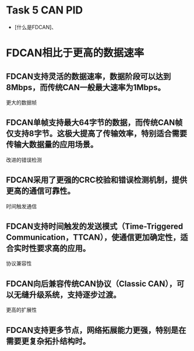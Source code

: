 # Task 5 CAN PID
   - [什么是FDCAN]、
   # FDCAN相比于更高的数据速率

## FDCAN支持灵活的数据速率，数据阶段可以达到8Mbps，而传统CAN一般最大速率为1Mbps。
更大的数据帧

## FDCAN单帧支持最大64字节的数据，而传统CAN帧仅支持8字节。这极大提高了传输效率，特别适合需要传输大数据量的应用场景。
改进的错误检测

## FDCAN采用了更强的CRC校验和错误检测机制，提供更高的通信可靠性。
时间触发通信

## FDCAN支持时间触发的发送模式（Time-Triggered Communication，TTCAN），使通信更加确定性，适合实时性要求高的应用。
协议兼容性

## FDCAN向后兼容传统CAN协议（Classic CAN），可以无缝升级系统，支持逐步过渡。
更高的扩展性

## FDCAN支持更多节点，网络拓展能力更强，特别是在需要更复杂拓扑结构时。